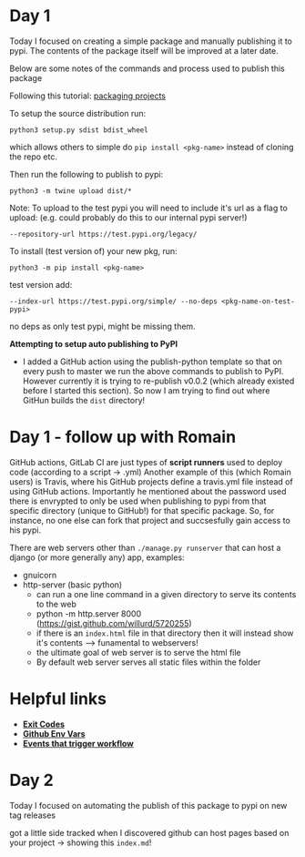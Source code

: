 # Day 1

Today I focused on creating a simple package and manually publishing it to pypi.
The contents of the package itself will be improved at a later date.

Below are some notes of the commands and process used to publish this package

Following this tutorial: [packaging projects](https://packaging.python.org/tutorials/packaging-projects/)

To setup the source distribution run:

`python3 setup.py sdist bdist_wheel`

which allows others to simple do `pip install <pkg-name>` instead of cloning
the repo etc.

Then run the following to publish to pypi:

`python3 -m twine upload dist/*`

Note: To upload to the test pypi you will need to include it's url as a flag to upload: (e.g. could probably do this to our internal pypi server!)

`--repository-url https://test.pypi.org/legacy/`


To install (test version of) your new pkg, run:

`python3 -m pip install <pkg-name>`

test version add:

`--index-url https://test.pypi.org/simple/ --no-deps <pkg-name-on-test-pypi>`

no deps as only test pypi, might be missing them.

__Attempting to setup auto publishing to PyPI__

- I added a GitHub action using the publish-python template so that on every push to master we run the above commands to publish to PyPI. However currently it is trying to re-publish v0.0.2 (which already existed before I started this section). So now I am trying to find out where GitHun builds the `dist` directory!


# Day 1 - follow up with Romain

GitHub actions, GitLab CI are just types of __script runners__ used to deploy code (according to a script -> .yml)
Another example of this (which Romain users) is Travis, where his GitHub projects define a travis.yml file instead
of using GitHub actions. Importantly he mentioned about the password used there is envrypted to only be used when 
publishing to pypi from that specific directory (unique to GitHub!) for that specific package. So, for instance, 
no one else can fork that project and succsesfully gain access to his pypi.


There are web servers other than `./manage.py runserver` that can host a django (or more generally any) app, examples:

  - gnuicorn
  - http-server (basic python)
      - can run a one line command in a given directory to serve its contents to the web
      - python -m http.server 8000 (https://gist.github.com/willurd/5720255)
      - if there is an `index.html` file in that directory then it will instead show it's contents --> funamental to webservers!
      - the ultimate goal of web server is to serve the html file
      - By default web server serves all static files within the folder


# Helpful links

- [__Exit Codes__](https://bencane.com/2014/09/02/understanding-exit-codes-and-how-to-use-them-in-bash-scripts/)
- [__Github Env Vars__](https://help.github.com/en/actions/automating-your-workflow-with-github-actions/using-environment-variables)
- [__Events that trigger workflow__](https://help.github.com/en/actions/automating-your-workflow-with-github-actions/events-that-trigger-workflows)

# Day 2

Today I focused on automating the publish of this package to pypi on new tag releases

got a little side tracked when I discovered github can host pages based on your project -> showing this `index.md`!
